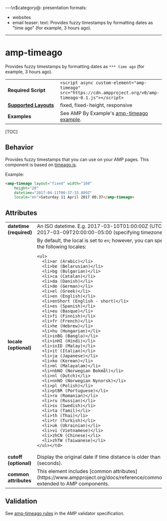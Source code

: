 ---\n$category@: presentation
formats:
  - websites
  - email
teaser:
  text: Provides fuzzy timestamps by formatting dates as "time ago" (for example, 3 hours ago).
---
<!--
Copyright 2017 The AMP HTML Authors. All Rights Reserved.

Licensed under the Apache License, Version 2.0 (the "License");
you may not use this file except in compliance with the License.
You may obtain a copy of the License at

      http://www.apache.org/licenses/LICENSE-2.0

Unless required by applicable law or agreed to in writing, software
distributed under the License is distributed on an "AS-IS" BASIS,
WITHOUT WARRANTIES OR CONDITIONS OF ANY KIND, either express or implied.
See the License for the specific language governing permissions and
limitations under the License.
-->

# amp-timeago

Provides fuzzy timestamps by formatting dates as `*** time ago` (for example, 3 hours ago).

<table>
  <tr>
    <td width="40%"><strong>Required Script</strong></td>
    <td><code>&lt;script async custom-element="amp-timeago" src="https://cdn.ampproject.org/v0/amp-timeago-0.1.js">&lt;/script></code></td>
  </tr>
  <tr>
    <td width="40%"><strong><a href="https://www.ampproject.org/docs/guides/responsive/control_layout.html">Supported Layouts</a></strong></td>
    <td>fixed, fixed-height, responsive</td>
  </tr>
  <tr>
    <td><strong>Examples</strong></td>
    <td>See AMP By Example's <a href="https://ampbyexample.com/components/amp-timeago/">amp-timeago example</a>.</td>
  </tr>
</table>

[TOC]

## Behavior

Provides fuzzy timestamps that you can use on your AMP pages. This component is based on <a href="https://github.com/hustcc/timeago.js">timeago.js</a>.

Example:

```html
<amp-timeago layout="fixed" width="160"
    height="20"
    datetime="2017-04-11T00:37:33.809Z"
    locale="en">Saturday 11 April 2017 00.37</amp-timeago>
```

## Attributes

<table class="ad-m-table-listing">
  <tr>
    <td width="40%"><strong>datetime (required)</strong></td>
    <td>An ISO datetime. E.g. 2017-03-10T01:00:00Z (UTC) *or* 2017-03-09T20:00:00-05:00 (specifying timezone offset).</td>
  </tr>
  <tr>
    <td width="40%"><strong>locale (optional)</strong></td>
    <td>By default, the local is set to <code>en</code>; however, you can specify one of the following locales:<br>

    <ul>
      <li>ar (Arabic)</li>
      <li>be (Belarusian)</li>
      <li>bg (Bulgarian)</li>
      <li>ca (Catalan)</li>
      <li>da (Danish)</li>
      <li>de (German)</li>
      <li>el (Greek)</li>
      <li>en (English)</li>
      <li>enShort (English - short)</li>
      <li>es (Spanish)</li>
      <li>eu (Basque)</li>
      <li>fi (Finnish)</li>
      <li>fr (French)</li>
      <li>he (Hebrew)</li>
      <li>hu (Hungarian)</li>
      <li>inBG (Bangla)</li>
      <li>inHI (Hindi)</li>
      <li>inID (Malay)</li>
      <li>it (Italian)</li>
      <li>ja (Japanese)</li>
      <li>ko (Korean)</li>
      <li>ml (Malayalam)</li>
      <li>nbNO (Norwegian Bokmål)</li>
      <li>nl (Dutch)</li>
      <li>nnNO (Norwegian Nynorsk)</li>
      <li>pl (Polish)</li>
      <li>ptBR (Portuguese)</li>
      <li>ro (Romanian)</li>
      <li>ru (Russian)</li>
      <li>sv (Swedish)</li>
      <li>ta (Tamil)</li>
      <li>th (Thai)</li>
      <li>tr (Turkish)</li>
      <li>uk (Ukrainian)</li>
      <li>vi (Vietnamese)</li>
      <li>zhCN (Chinese)</li>
      <li>zhTW (Taiwanese)</li>
    </ul></td>
  </tr>
  <tr>
    <td width="40%"><strong>cutoff (optional)</strong></td>
    <td>Display the original date if time distance is older than cutoff (seconds).</td>
  </tr>
  <tr>
    <td width="40%"><strong>common attributes</strong></td>
    <td>This element includes [common attributes](https://www.ampproject.org/docs/reference/common_attributes) extended to AMP components.</td>
  </tr>
</table>

## Validation

See [amp-timeago rules](https://github.com/ampproject/amphtml/blob/master/extensions/amp-timeago/validator-amp-timeago.protoascii) in the AMP validator specification.
